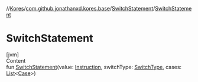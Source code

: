 //[Kores](../../index.md)/[com.github.jonathanxd.kores.base](../index.md)/[SwitchStatement](index.md)/[SwitchStatement](-switch-statement.md)



# SwitchStatement  
[jvm]  
Content  
fun [SwitchStatement](-switch-statement.md)(value: [Instruction](../../com.github.jonathanxd.kores/-instruction/index.md), switchType: [SwitchType](../-switch-type/index.md), cases: [List](https://kotlinlang.org/api/latest/jvm/stdlib/kotlin.collections/-list/index.html)<[Case](../-case/index.md)>)  



